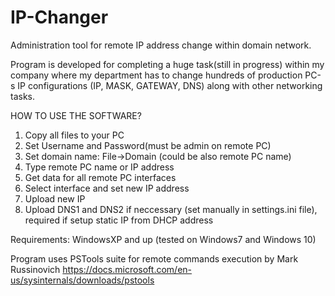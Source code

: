 # IP-Changer
Administration tool for remote IP address change within domain network.

Program is developed for completing a huge task(still in progress) within my company where my department has to change hundreds of production PC-s IP configurations (IP, MASK, GATEWAY, DNS) along with other networking tasks.

HOW TO USE THE SOFTWARE?
1. Copy all files to your PC
2. Set Username and Password(must be admin on remote PC)
3. Set domain name: File->Domain (could be also remote PC name)
4. Type remote PC name or IP address
5. Get data for all remote PC interfaces
6. Select interface and set new IP address
7. Upload new IP
8. Upload DNS1 and DNS2 if neccessary (set manually in settings.ini file), required if setup static IP from DHCP address

Requirements:
WindowsXP and up (tested on Windows7 and Windows 10)

Program uses PSTools suite for remote commands execution by Mark Russinovich https://docs.microsoft.com/en-us/sysinternals/downloads/pstools
